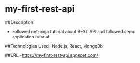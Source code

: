 # my-first-rest-api

##Description:
- Followed net-ninja tutorial about REST API and followed demo application tutorial.

##Technologies Used
-Node.js, React, MongoDb

##URL
-https://my-first-rest-api.appspot.com/
